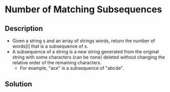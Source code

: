# Number of Matching Subsequences

## Description

* Given a string s and an array of strings words, return the number of words[i] that is a subsequence of s.
* A subsequence of a string is a new string generated from the original string with some characters (can be none) deleted without changing the relative order of the remaining characters.
  * For example, "ace" is a subsequence of "abcde".

## Solution
